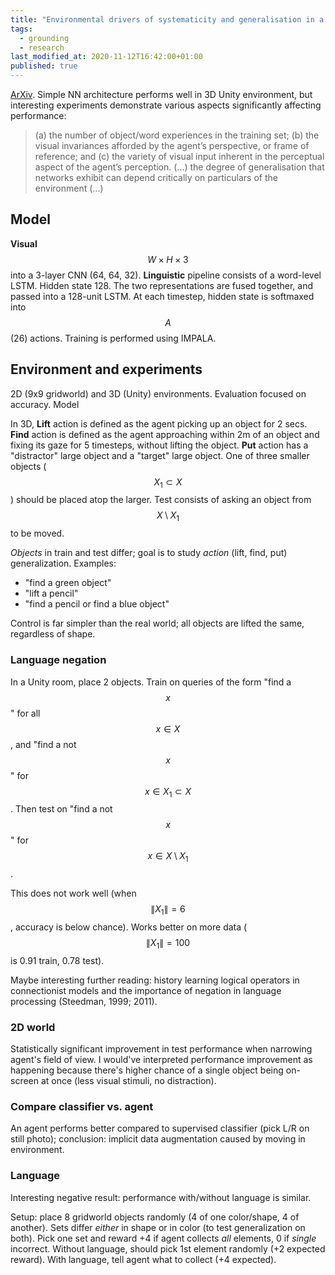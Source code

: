 ```yaml
---
title: "Environmental drivers of systematicity and generalisation in a situated agent"
tags:
  - grounding
  - research
last_modified_at: 2020-11-12T16:42:00+01:00
published: true
---
```



[ArXiv](https://arxiv.org/pdf/1910.00571.pdf). Simple NN architecture performs
well in 3D Unity environment, but interesting experiments demonstrate various
aspects significantly affecting performance:

> (a) the number of object/word experiences in the training set; (b) the visual
> invariances afforded by the agent’s perspective, or frame of reference; and
> (c) the variety of visual input inherent in the perceptual aspect of the
> agent’s perception. (...) the degree of generalisation that networks exhibit
> can depend critically on particulars of the environment (...)


## Model

**Visual** $$W \times H \times 3$$ into a 3-layer CNN (64, 64, 32).
**Linguistic** pipeline consists of a word-level LSTM. Hidden state 128.
The two representations are fused together, and passed into a 128-unit LSTM.
At each timestep, hidden state is softmaxed into $$A$$ (26) actions.
Training is performed using IMPALA.


## Environment and experiments

2D (9x9 gridworld) and 3D (Unity) environments.
Evaluation focused on accuracy.
Model

In 3D, **Lift** action is defined as the agent picking up an object for 2 secs.
**Find** action is defined as the agent approaching within 2m of an object and
fixing its gaze for 5 timesteps, without lifting the object.
**Put** action has a "distractor" large object and a "target" large object. One
of three smaller objects ($$X_1 \subset X$$) should be placed atop the larger.
Test consists of asking an object from $$X \setminus X_1$$ to be moved.

*Objects* in train and test differ;
goal is to study *action* (lift, find, put) generalization.
Examples:
* "find a green object"
* "lift a pencil"
* "find a pencil or find a blue object"

Control is far simpler than the real world; all objects are lifted the same,
regardless of shape.


### Language negation

In a Unity room, place 2 objects.
Train on queries of the form
"find a $$x$$" for all $$x \in X$$,
and "find a not $$x$$" for $$x \in X_1 \subset X$$.
Then test on "find a not $$x$$" for $$x \in X \setminus X_1$$.

This does not work well (when $$\|X_1\|=6$$, accuracy is below chance).
Works better on more data ($$\|X_1\|=100$$ is 0.91 train, 0.78 test).

Maybe interesting further reading: history learning logical operators in
connectionist models and the importance of negation in language processing
(Steedman, 1999; 2011).


### 2D world

Statistically significant improvement in test performance when narrowing agent's
field of view. I would've interpreted performance improvement as happening
because there's higher chance of a single object being on-screen at once (less
visual stimuli, no distraction).


### Compare classifier vs. agent

An agent performs better compared to supervised classifier (pick L/R on still
photo); conclusion: implicit data augmentation caused by moving in environment.


### Language

Interesting negative result: performance with/without language is similar.

Setup: place 8 gridworld objects randomly (4 of one color/shape, 4 of another).
Sets differ *either* in shape or in color (to test generalization on both).
Pick one set and reward +4 if agent collects *all* elements, 0 if *single*
incorrect. Without language, should pick 1st element randomly (+2 expected
reward). With language, tell agent what to collect (+4 expected).


